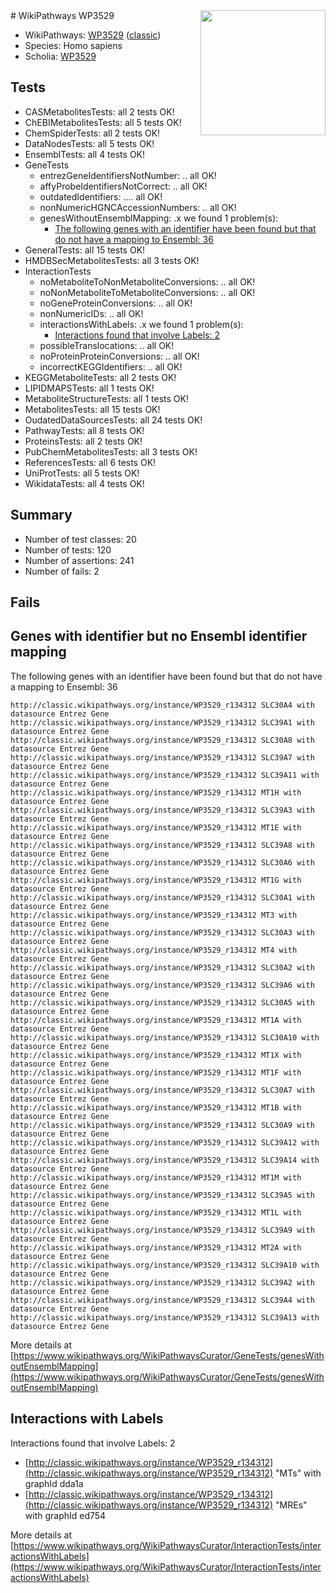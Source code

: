 <img style="float: right; width: 200px" src="https://upload.wikimedia.org/wikipedia/commons/thumb/8/83/Wplogo_with_text_500.png/640px-Wplogo_with_text_500.png" />
# WikiPathways WP3529

* WikiPathways: [WP3529](https://wikipathways.org/pathways/WP3529) ([classic](https://classic.wikipathways.org/instance/WP3529))
* Species: Homo sapiens
* Scholia: [WP3529](https://scholia.toolforge.org/wikipathways/WP3529)
## Tests
* CASMetabolitesTests: all 2 tests OK!
* ChEBIMetabolitesTests: all 5 tests OK!
* ChemSpiderTests: all 2 tests OK!
* DataNodesTests: all 5 tests OK!
* EnsemblTests: all 4 tests OK!
* GeneTests
    * entrezGeneIdentifiersNotNumber: .. all OK!
    * affyProbeIdentifiersNotCorrect: .. all OK!
    * outdatedIdentifiers: .... all OK!
    * nonNumericHGNCAccessionNumbers: .. all OK!
    * genesWithoutEnsemblMapping: .x we found 1 problem(s):
        * [The following genes with an identifier have been found but that do not have a mapping to Ensembl: 36](#c4e54351)
* GeneralTests: all 15 tests OK!
* HMDBSecMetabolitesTests: all 3 tests OK!
* InteractionTests
    * noMetaboliteToNonMetaboliteConversions: .. all OK!
    * noNonMetaboliteToMetaboliteConversions: .. all OK!
    * noGeneProteinConversions: .. all OK!
    * nonNumericIDs: .. all OK!
    * interactionsWithLabels: .x we found 1 problem(s):
        * [Interactions found that involve Labels: 2](#630d2679)
    * possibleTranslocations: .. all OK!
    * noProteinProteinConversions: .. all OK!
    * incorrectKEGGIdentifiers: .. all OK!
* KEGGMetaboliteTests: all 2 tests OK!
* LIPIDMAPSTests: all 1 tests OK!
* MetaboliteStructureTests: all 1 tests OK!
* MetabolitesTests: all 15 tests OK!
* OudatedDataSourcesTests: all 24 tests OK!
* PathwayTests: all 8 tests OK!
* ProteinsTests: all 2 tests OK!
* PubChemMetabolitesTests: all 3 tests OK!
* ReferencesTests: all 6 tests OK!
* UniProtTests: all 5 tests OK!
* WikidataTests: all 4 tests OK!


## Summary

* Number of test classes: 20
* Number of tests: 120
* Number of assertions: 241
* Number of fails: 2

## Fails

<a name="c4e54351" />

## Genes with identifier but no Ensembl identifier mapping

The following genes with an identifier have been found but that do not have a mapping to Ensembl: 36
```
http://classic.wikipathways.org/instance/WP3529_r134312 SLC30A4 with datasource Entrez Gene
http://classic.wikipathways.org/instance/WP3529_r134312 SLC39A1 with datasource Entrez Gene
http://classic.wikipathways.org/instance/WP3529_r134312 SLC30A8 with datasource Entrez Gene
http://classic.wikipathways.org/instance/WP3529_r134312 SLC39A7 with datasource Entrez Gene
http://classic.wikipathways.org/instance/WP3529_r134312 SLC39A11 with datasource Entrez Gene
http://classic.wikipathways.org/instance/WP3529_r134312 MT1H with datasource Entrez Gene
http://classic.wikipathways.org/instance/WP3529_r134312 SLC39A3 with datasource Entrez Gene
http://classic.wikipathways.org/instance/WP3529_r134312 MT1E with datasource Entrez Gene
http://classic.wikipathways.org/instance/WP3529_r134312 SLC39A8 with datasource Entrez Gene
http://classic.wikipathways.org/instance/WP3529_r134312 SLC30A6 with datasource Entrez Gene
http://classic.wikipathways.org/instance/WP3529_r134312 MT1G with datasource Entrez Gene
http://classic.wikipathways.org/instance/WP3529_r134312 SLC30A1 with datasource Entrez Gene
http://classic.wikipathways.org/instance/WP3529_r134312 MT3 with datasource Entrez Gene
http://classic.wikipathways.org/instance/WP3529_r134312 SLC30A3 with datasource Entrez Gene
http://classic.wikipathways.org/instance/WP3529_r134312 MT4 with datasource Entrez Gene
http://classic.wikipathways.org/instance/WP3529_r134312 SLC30A2 with datasource Entrez Gene
http://classic.wikipathways.org/instance/WP3529_r134312 SLC39A6 with datasource Entrez Gene
http://classic.wikipathways.org/instance/WP3529_r134312 SLC30A5 with datasource Entrez Gene
http://classic.wikipathways.org/instance/WP3529_r134312 MT1A with datasource Entrez Gene
http://classic.wikipathways.org/instance/WP3529_r134312 SLC30A10 with datasource Entrez Gene
http://classic.wikipathways.org/instance/WP3529_r134312 MT1X with datasource Entrez Gene
http://classic.wikipathways.org/instance/WP3529_r134312 MT1F with datasource Entrez Gene
http://classic.wikipathways.org/instance/WP3529_r134312 SLC30A7 with datasource Entrez Gene
http://classic.wikipathways.org/instance/WP3529_r134312 MT1B with datasource Entrez Gene
http://classic.wikipathways.org/instance/WP3529_r134312 SLC30A9 with datasource Entrez Gene
http://classic.wikipathways.org/instance/WP3529_r134312 SLC39A12 with datasource Entrez Gene
http://classic.wikipathways.org/instance/WP3529_r134312 SLC39A14 with datasource Entrez Gene
http://classic.wikipathways.org/instance/WP3529_r134312 MT1M with datasource Entrez Gene
http://classic.wikipathways.org/instance/WP3529_r134312 SLC39A5 with datasource Entrez Gene
http://classic.wikipathways.org/instance/WP3529_r134312 MT1L with datasource Entrez Gene
http://classic.wikipathways.org/instance/WP3529_r134312 SLC39A9 with datasource Entrez Gene
http://classic.wikipathways.org/instance/WP3529_r134312 MT2A with datasource Entrez Gene
http://classic.wikipathways.org/instance/WP3529_r134312 SLC39A10 with datasource Entrez Gene
http://classic.wikipathways.org/instance/WP3529_r134312 SLC39A2 with datasource Entrez Gene
http://classic.wikipathways.org/instance/WP3529_r134312 SLC39A4 with datasource Entrez Gene
http://classic.wikipathways.org/instance/WP3529_r134312 SLC39A13 with datasource Entrez Gene
```

More details at [https://www.wikipathways.org/WikiPathwaysCurator/GeneTests/genesWithoutEnsemblMapping](https://www.wikipathways.org/WikiPathwaysCurator/GeneTests/genesWithoutEnsemblMapping)

<a name="630d2679" />

## Interactions with Labels

Interactions found that involve Labels: 2

* [http://classic.wikipathways.org/instance/WP3529_r134312](http://classic.wikipathways.org/instance/WP3529_r134312) "MTs" with graphId dda1a
* [http://classic.wikipathways.org/instance/WP3529_r134312](http://classic.wikipathways.org/instance/WP3529_r134312) "MREs" with graphId ed754


More details at [https://www.wikipathways.org/WikiPathwaysCurator/InteractionTests/interactionsWithLabels](https://www.wikipathways.org/WikiPathwaysCurator/InteractionTests/interactionsWithLabels)

